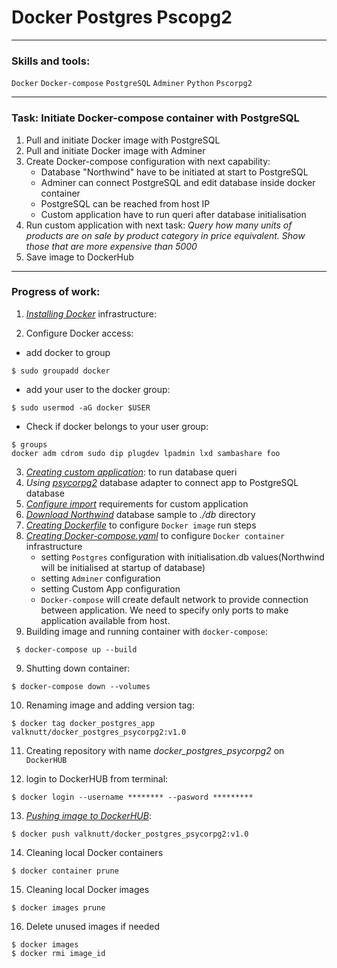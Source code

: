 # Docker Postgres Pscopg2

---
### Skills and tools:
`Docker` `Docker-compose` `PostgreSQL` `Adminer` `Python` `Pscorpg2`

---
### Task: Initiate Docker-compose container with PostgreSQL 

1. Pull and initiate Docker image with PostgreSQL
2. Pull and initiate Docker image with Adminer
3. Create Docker-compose configuration with next capability:
   * Database "Northwind" have to be initiated at start to PostgreSQL
   * Adminer can connect PostgreSQL and edit database inside docker container
   * PostgreSQL can be reached from host IP
   * Custom application have to run queri after database initialisation
4. Run custom application with next task:
 *Query how many units of products are on sale by product category in price equivalent. 
Show those that are more expensive than 5000*
5. Save image to DockerHub
---
### Progress of work:

1. [*Installing Docker*][1] infrastructure:

2. Configure Docker access:
 * add docker to group
 
```shell
$ sudo groupadd docker 
```

 * add your user to the docker group:
 
```shell
$ sudo usermod -aG docker $USER
```

 * Check if docker belongs to your user group:
 
```shell
$ groups
docker adm cdrom sudo dip plugdev lpadmin lxd sambashare foo
```

3. [*Creating custom application*][2]: to run database queri
4. *Using* [*psycorpg2*][3] database adapter to connect app to PostgreSQL database
5. [*Configure import*][4] requirements for custom application
6. [*Download Northwind*][5] database sample to *./db* directory 
7. [*Creating Dockerfile*][6] to configure `Docker image` run steps
8. [*Creating Docker-compose.yaml*][7] to configure `Docker container` infrastructure
    * setting `Postgres` configuration with initialisation.db values(Northwind will be initialised at startup of database)
    * setting `Adminer` configuration 
    * setting Custom App configuration
    * `Docker-compose` will create default network to provide connection between application.
   We need to specify only ports to make application available from host.
9. Building image and running container with `docker-compose`:

```shell
 $ docker-compose up --build
```

9. Shutting down container:

```shell
$ docker-compose down --volumes
```

10. Renaming image and adding version tag:

```shell 
$ docker tag docker_postgres_app valknutt/docker_postgres_psycorpg2:v1.0
```

11. Creating repository with name *docker_postgres_psycorpg2* on `DockerHUB`

12. login to DockerHUB from terminal:

```shell
$ docker login --username ******** --pasword *********
```

13. [*Pushing image to DockerHUB*][8]:

```shell
$ docker push valknutt/docker_postgres_psycorpg2:v1.0
```

14. Cleaning local Docker containers

```shell 
$ docker container prune
```

15. Cleaning local Docker images

```shell 
$ docker images prune
```

16. Delete unused images if needed

```shell
$ docker images
$ docker rmi image_id 
```

[1]:https://docs.docker.com/engine/install/ubuntu/
[2]:https://github.com/Amboss/docker_postgres_python/blob/master/app/main.py
[3]:https://www.psycopg.org/docs/
[4]:https://github.com/Amboss/docker_postgres_python/blob/master/app/requirements.txt
[5]:https://github.com/yugabyte/yugabyte-db/blob/master/sample/northwind_data.sql
[6]:https://github.com/Amboss/docker_postgres_python/blob/master/Dockerfile
[7]:https://github.com/Amboss/docker_postgres_python/blob/master/docker-compose.yaml
[8]:https://hub.docker.com/repository/docker/valknutt/docker_postgres_psycopg2

